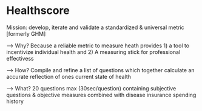 # Healthscore

Mission: develop, iterate and validate a standardized & universal metric [formerly GHM]

--> Why?
Because a reliable metric to measure heath provides 1) a tool to incentivize individual health and 2) A measuring stick for professional effectivess

--> How? 
Compile and refine a list of questions which together calculate an accurate reflection of ones current state of health

--> What? 
20 questions max (30sec/question) containing subjective questions & objective measures combined with disease insurance spending history
